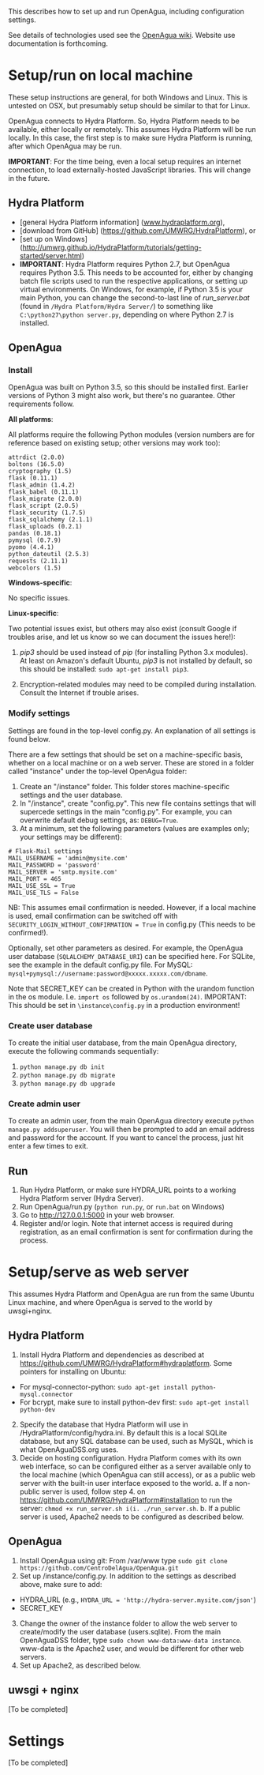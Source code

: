This describes how to set up and run OpenAgua, including configuration settings.

See details of technologies used see the [OpenAgua wiki](https://github.com/CentroDelAgua/OpenAgua/wiki). Website use documentation is forthcoming.

# Setup/run on local machine

These setup instructions are general, for both Windows and Linux. This is untested on OSX, but presumably setup should be similar to that for Linux.

OpenAgua connects to Hydra Platform. So, Hydra Platform needs to be available, either locally or remotely. This assumes Hydra Platform will be run locally. In this case, the first step is to make sure Hydra Platform is running, after which OpenAgua may be run.

**IMPORTANT**: For the time being, even a local setup requires an internet connection, to load externally-hosted JavaScript libraries. This will change in the future.

## Hydra Platform
* [general Hydra Platform information] (www.hydraplatform.org),
* [download from GitHub] (https://github.com/UMWRG/HydraPlatform), or
* [set up on Windows] (http://umwrg.github.io/HydraPlatform/tutorials/getting-started/server.html)
* **IMPORTANT**: Hydra Platform requires Python 2.7, but OpenAgua requires Python 3.5. This needs to be accounted for, either by changing batch file scripts used to run the respective applications, or setting up virtual environments. On Windows, for example, if Python 3.5 is your main Python, you can change the second-to-last line of *run_server.bat* (found in `/Hydra Platform/Hydra Server/`) to something like `C:\python27\python server.py`, depending on where Python 2.7 is installed.

## OpenAgua

### Install

OpenAgua was built on Python 3.5, so this should be installed first. Earlier versions of Python 3 might also work, but there's no guarantee. Other requirements follow.

__All platforms__:

All platforms require the following Python modules (version numbers are for reference based on existing setup; other versions may work too):
```
attrdict (2.0.0)
boltons (16.5.0)
cryptography (1.5)
flask (0.11.1)
flask_admin (1.4.2)
flask_babel (0.11.1)
flask_migrate (2.0.0)
flask_script (2.0.5)
flask_security (1.7.5)
flask_sqlalchemy (2.1.1)
flask_uploads (0.2.1)
pandas (0.18.1)
pymysql (0.7.9)
pyomo (4.4.1)
python_dateutil (2.5.3)
requests (2.11.1)
webcolors (1.5)
```

__Windows-specific__:

No specific issues.

__Linux-specific__:

Two potential issues exist, but others may also exist (consult Google if troubles arise, and let us know so we can document the issues here!):

1. *pip3* should be used instead of *pip* (for installing Python 3.x modules). At least on Amazon's default Ubuntu, *pip3* is not installed by default, so this should be installed: `sudo apt-get install pip3`.

2. Encryption-related modules may need to be compiled during installation. Consult the Internet if trouble arises.

### Modify settings

Settings are found in the top-level config.py. An explanation of all settings is found below.

There are a few settings that should be set on a machine-specific basis, whether on a local machine or on a web server. These are stored in a folder called "instance" under the top-level OpenAgua folder:

1. Create an "/instance" folder. This folder stores machine-specific settings and the user database.
2. In "/instance", create "config.py". This new file contains settings that will supercede settings in the main "config.py". For example, you can overwrite default debug settings, as: `DEBUG=True`.
3. At a minimum, set the following parameters (values are examples only; your settings may be different):
```
# Flask-Mail settings
MAIL_USERNAME = 'admin@mysite.com'
MAIL_PASSWORD = 'password'
MAIL_SERVER = 'smtp.mysite.com'
MAIL_PORT = 465
MAIL_USE_SSL = True
MAIL_USE_TLS = False
```
NB: This assumes email confirmation is needed. However, if a local machine is used, email confirmation can be switched off with `SECURITY_LOGIN_WITHOUT_CONFIRMATION = True` in config.py (This needs to be confirmed!).

Optionally, set other parameters as desired. For example, the OpenAgua user database (`SQLALCHEMY_DATABASE_URI`) can be specified here. For SQLite, see the example in the default config.py file. For MySQL: `mysql+pymysql://username:password@xxxxx.xxxxx.com/dbname`.

Note that SECRET_KEY can be created in Python with the urandom function in the os module. I.e. `import os` followed by `os.urandom(24)`. IMPORTANT: This should be set in `\instance\config.py` in a production environment! 

### Create user database

To create the initial user database, from the main OpenAgua directory, execute the following commands sequentially:

1. `python manage.py db init`
2. `python manage.py db migrate`
3. `python manage.py db upgrade`

### Create admin user

To create an admin user, from the main OpenAgua directory execute `python manage.py addsuperuser`. You will then be prompted to add an email address and password for the account. If you want to cancel the process, just hit enter a few times to exit.

## Run

1. Run Hydra Platform, or make sure HYDRA_URL points to a working Hydra Platform server (Hydra Server).
2. Run OpenAgua/run.py (`python run.py`, or `run.bat` on Windows)
3. Go to http://127.0.0.1:5000 in your web browser.
4. Register and/or login. Note that internet access is required during registration, as an email confirmation is sent for confirmation during the process.

# Setup/serve as web server

This assumes Hydra Platform and OpenAgua are run from the same Ubuntu Linux machine, and where OpenAgua is served to the world by uwsgi+nginx.

## Hydra Platform

1. Install Hydra Platform and dependencies as described at https://github.com/UMWRG/HydraPlatform#hydraplatform. Some pointers for installing on Ubuntu:
* For mysql-connector-python: `sudo apt-get install python-mysql.connector`
* For bcrypt, make sure to install python-dev first: `sudo apt-get install python-dev`
2. Specify the database that Hydra Platform will use in /HydraPlatform/config/hydra.ini. By default this is a local SQLite database, but any SQL database can be used, such as MySQL, which is what OpenAguaDSS.org uses.
3. Decide on hosting configuration. Hydra Platform comes with its own web interface, so can be configured either as a server available only to the local machine (which OpenAgua can still access), or as a public web server with the built-in user interface exposed to the world.
a. If a non-public server is used, follow step 4. on https://github.com/UMWRG/HydraPlatform#installation to run the server: `chmod +x run_server.sh i(i. ./run_server.sh`.
b. If a public server is used, Apache2 needs to be configured as described below.

## OpenAgua

1. Install OpenAgua using git: From /var/www type `sudo git clone https://github.com/CentroDelAgua/OpenAgua.git`
2. Set up /instance/config.py. In addition to the settings as described above, make sure to add:
  * HYDRA_URL (e.g., `HYDRA_URL = 'http://hydra-server.mysite.com/json'`)
  * SECRET_KEY
3. Change the owner of the instance folder to allow the web server to create/modify the user database (users.sqlite). From the main OpenAguaDSS folder, type `sudo chown www-data:www-data instance`. www-data is the Apache2 user, and would be different for other web servers.
4. Set up Apache2, as described below.

## uwsgi + nginx

[To be completed]

# Settings

[To be completed]
















